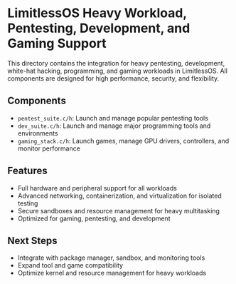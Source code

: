 # LimitlessOS Heavy Workload, Pentesting, Development, and Gaming Support

This directory contains the integration for heavy pentesting, development, white-hat hacking, programming, and gaming workloads in LimitlessOS. All components are designed for high performance, security, and flexibility.

## Components
- `pentest_suite.c/h`: Launch and manage popular pentesting tools
- `dev_suite.c/h`: Launch and manage major programming tools and environments
- `gaming_stack.c/h`: Launch games, manage GPU drivers, controllers, and monitor performance

## Features
- Full hardware and peripheral support for all workloads
- Advanced networking, containerization, and virtualization for isolated testing
- Secure sandboxes and resource management for heavy multitasking
- Optimized for gaming, pentesting, and development

## Next Steps
- Integrate with package manager, sandbox, and monitoring tools
- Expand tool and game compatibility
- Optimize kernel and resource management for heavy workloads
